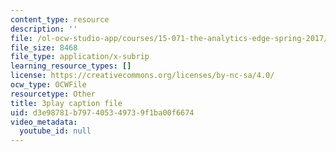```yaml
---
content_type: resource
description: ''
file: /ol-ocw-studio-app/courses/15-071-the-analytics-edge-spring-2017/d3e98781b797405349739f1ba00f6674_R8SQafbqR1w.srt
file_size: 8468
file_type: application/x-subrip
learning_resource_types: []
license: https://creativecommons.org/licenses/by-nc-sa/4.0/
ocw_type: OCWFile
resourcetype: Other
title: 3play caption file
uid: d3e98781-b797-4053-4973-9f1ba00f6674
video_metadata:
  youtube_id: null
---
```

